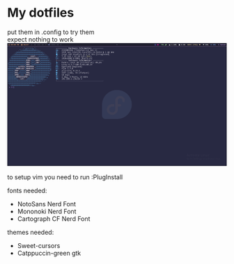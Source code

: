 # My dotfiles
put them in .config to try them<br>
expect nothing to work
![a screenhot of the desktop](./screenshot.png)

to setup vim you need to run :PlugInstall

fonts needed:
 - NotoSans Nerd Font
 - Mononoki Nerd Font
 - Cartograph CF Nerd Font

themes needed:
 - Sweet-cursors
 - Catppuccin-green gtk
